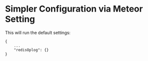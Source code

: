 # Simpler Configuration via Meteor Setting

This will run the default settings:

```
{
    ...
    "redisOplog": {}
}
```